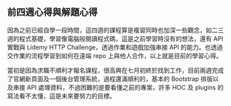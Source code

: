 ## 前四週心得與解題心得

因為之前已經自學一段時間，這四週的課程算是複習同時也加深一些觀念，如二三週的程式基礎，學習像電腦般閱讀程式碼，這是之前學習時沒有的想法，還有 API 實戰與 Lidemy HTTP Challenge，透過作業和遊戲加強串接 API 的能力。也透過交作業的流程學習到如何在遠端 repo 上與他人合作，以上就是目前的學習心得。

當初是因為求職不順利才報名課程，很高興在七月初終於找到工作，目前兩週完成了官網新頁面及一個後台管理系統，過程還滿順利的，基本的 Bootstrap 排版以及串接 API 處理資料，不過困難的是要看懂之前的專案，許多 HOC 及 plugins 的寫法看不太懂，這是未來要努力的目標。
